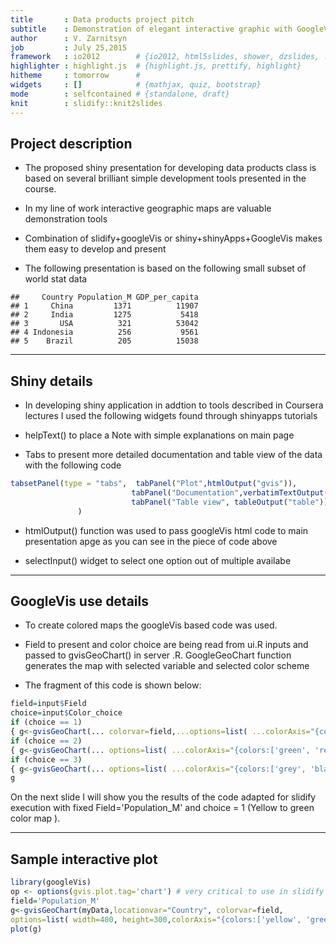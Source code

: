 ```yaml
---
title       : Data products project pitch
subtitle    : Demonstration of elegant interactive graphic with GoogleVis+Shiny+Shinyapps.io
author      : V. Zarnitsyn
job         : July 25,2015
framework   : io2012        # {io2012, html5slides, shower, dzslides, ...}
highlighter : highlight.js  # {highlight.js, prettify, highlight}
hitheme     : tomorrow      # 
widgets     : []            # {mathjax, quiz, bootstrap}
mode        : selfcontained # {standalone, draft}
knit        : slidify::knit2slides
---
```


## Project description

* The proposed shiny presentation for developing data products class is based on several brilliant simple development tools presented in the course.

* In my line of work interactive geographic maps are valuable demonstration tools

* Combination of slidify+googleVis or shiny+shinyApps+GoogleVis makes them easy to develop and present

* The following presentation is based on the following small subset of world stat data


```
##     Country Population_M GDP_per_capita
## 1     China         1371          11907
## 2     India         1275           5418
## 3       USA          321          53042
## 4 Indonesia          256           9561
## 5    Brazil          205          15038
```

--- 

## Shiny details

* In developing shiny application in addtion to tools described in Coursera lectures I used the following widgets found through shinyapps tutorials

* helpText() to place a Note with simple explanations on main page

* Tabs to present more detailed documentation and table view of the data with the following code
 
 ```r
 tabsetPanel(type = "tabs",  tabPanel("Plot",htmlOutput("gvis")), 
                            tabPanel("Documentation",verbatimTextOutput("summary")), 
                            tabPanel("Table view", tableOutput("table"))
                )
 ```

* htmlOutput() function was used to pass googleVis html code to main presentation apge as you can see in the piece of code above

* selectInput() widget to select one option out of multiple availabe
                

--- 

## GoogleVis use details

* To create colored maps the googleVis based code was used. 
* Field to present and color choice are being read from ui.R inputs and passed to gvisGeoChart() in server .R. GoogleGeoChart function generates the map with selected variable and selected color scheme

* The fragment of this code is shown below:

 
 ```r
 field=input$Field
 choice=input$Color_choice
 if (choice == 1)
 { g<-gvisGeoChart(... colorvar=field,...options=list( ...colorAxis="{colors:['yellow', 'green']}")) } 
 if (choice == 2)
 { g<-gvisGeoChart(... options=list( ...colorAxis="{colors:['green', 'red']}")) } 
 if (choice == 3)
 { g<-gvisGeoChart(... options=list( ...colorAxis="{colors:['grey', 'black']}")) } 
 g
 ```

On the next slide I will show you the results of the code adapted for slidify execution with fixed Field='Population_M' and choice = 1 (Yellow to green color map ).


--- 

## Sample interactive plot


```r
library(googleVis)
op <- options(gvis.plot.tag='chart') # very critical to use in slidify or knitr 
field='Population_M'
g<-gvisGeoChart(myData,locationvar="Country", colorvar=field,
options=list( width=400, height=300,colorAxis="{colors:['yellow', 'green']}"))  
plot(g)
```

<!-- GeoChart generated in R 3.2.1 by googleVis 0.5.9 package -->
<!-- Sat Jul 25 22:50:18 2015 -->


<!-- jsHeader -->
<script type="text/javascript">
 
// jsData 
function gvisDataGeoChartID103c3256614f () {
var data = new google.visualization.DataTable();
var datajson =
[
 [
 "China",
1371 
],
[
 "India",
1275 
],
[
 "USA",
321 
],
[
 "Indonesia",
256 
],
[
 "Brazil",
205 
] 
];
data.addColumn('string','Country');
data.addColumn('number','Population_M');
data.addRows(datajson);
return(data);
}
 
// jsDrawChart
function drawChartGeoChartID103c3256614f() {
var data = gvisDataGeoChartID103c3256614f();
var options = {};
options["width"] =    400;
options["height"] =    300;
options["colorAxis"] = {colors:['yellow', 'green']};

    var chart = new google.visualization.GeoChart(
    document.getElementById('GeoChartID103c3256614f')
    );
    chart.draw(data,options);
    

}
  
 
// jsDisplayChart
(function() {
var pkgs = window.__gvisPackages = window.__gvisPackages || [];
var callbacks = window.__gvisCallbacks = window.__gvisCallbacks || [];
var chartid = "geochart";
  
// Manually see if chartid is in pkgs (not all browsers support Array.indexOf)
var i, newPackage = true;
for (i = 0; newPackage && i < pkgs.length; i++) {
if (pkgs[i] === chartid)
newPackage = false;
}
if (newPackage)
  pkgs.push(chartid);
  
// Add the drawChart function to the global list of callbacks
callbacks.push(drawChartGeoChartID103c3256614f);
})();
function displayChartGeoChartID103c3256614f() {
  var pkgs = window.__gvisPackages = window.__gvisPackages || [];
  var callbacks = window.__gvisCallbacks = window.__gvisCallbacks || [];
  window.clearTimeout(window.__gvisLoad);
  // The timeout is set to 100 because otherwise the container div we are
  // targeting might not be part of the document yet
  window.__gvisLoad = setTimeout(function() {
  var pkgCount = pkgs.length;
  google.load("visualization", "1", { packages:pkgs, callback: function() {
  if (pkgCount != pkgs.length) {
  // Race condition where another setTimeout call snuck in after us; if
  // that call added a package, we must not shift its callback
  return;
}
while (callbacks.length > 0)
callbacks.shift()();
} });
}, 100);
}
 
// jsFooter
</script>
 
<!-- jsChart -->  
<script type="text/javascript" src="https://www.google.com/jsapi?callback=displayChartGeoChartID103c3256614f"></script>
 
<!-- divChart -->
  
<div id="GeoChartID103c3256614f" 
  style="width: 400; height: 300;">
</div>






